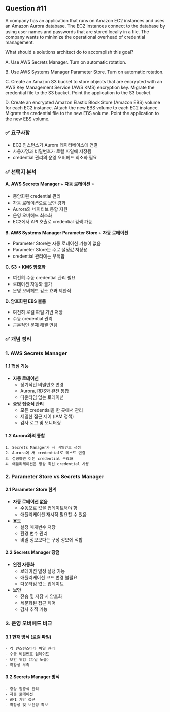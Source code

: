 ## Question #11
A company has an application that runs on Amazon EC2 instances and uses an Amazon Aurora database. 
The EC2 instances connect to the database by using user names and passwords that are stored locally in a file. 
The company wants to minimize the operational overhead of credential management.

What should a solutions architect do to accomplish this goal?

A. Use AWS Secrets Manager. Turn on automatic rotation.

B. Use AWS Systems Manager Parameter Store. Turn on automatic rotation.

C. Create an Amazon S3 bucket to store objects that are encrypted with an AWS Key Management Service (AWS KMS) encryption key. Migrate the credential file to the S3 bucket. Point the application to the S3 bucket.

D. Create an encrypted Amazon Elastic Block Store (Amazon EBS) volume for each EC2 instance. Attach the new EBS volume to each EC2 instance. Migrate the credential file to the new EBS volume. Point the application to the new EBS volume.

### ✅ 요구사항
- EC2 인스턴스가 Aurora 데이터베이스에 연결
- 사용자명과 비밀번호가 로컬 파일에 저장됨
- credential 관리의 운영 오버헤드 최소화 필요

### ✅ 선택지 분석
**A. AWS Secrets Manager + 자동 로테이션** ⭐
- 중앙화된 credential 관리
- 자동 로테이션으로 보안 강화
- Aurora와 네이티브 통합 지원
- 운영 오버헤드 최소화
- EC2에서 API 호출로 credential 검색 가능

**B. AWS Systems Manager Parameter Store + 자동 로테이션**
- Parameter Store는 자동 로테이션 기능이 없음
- Parameter Store는 주로 설정값 저장용
- credential 관리에는 부적합

**C. S3 + KMS 암호화**
- 여전히 수동 credential 관리 필요
- 로테이션 자동화 불가
- 운영 오버헤드 감소 효과 제한적

**D. 암호화된 EBS 볼륨**
- 여전히 로컬 파일 기반 저장
- 수동 credential 관리
- 근본적인 문제 해결 안됨

### ✅ 개념 정리
### 1. AWS Secrets Manager
#### 1.1 핵심 기능
- **자동 로테이션**
  - 정기적인 비밀번호 변경
  - Aurora, RDS와 완전 통합
  - 다운타임 없는 로테이션
- **중앙 집중식 관리**
  - 모든 credential을 한 곳에서 관리
  - 세밀한 접근 제어 (IAM 정책)
  - 감사 로그 및 모니터링

#### 1.2 Aurora와의 통합
```
1. Secrets Manager가 새 비밀번호 생성
2. Aurora에 새 credential로 테스트 연결
3. 성공하면 이전 credential 무효화
4. 애플리케이션은 항상 최신 credential 사용
```


### 2. Parameter Store vs Secrets Manager
#### 2.1 Parameter Store 한계
- **자동 로테이션 없음**
  - 수동으로 값을 업데이트해야 함
  - 애플리케이션 재시작 필요할 수 있음
- **용도**
  - 설정 매개변수 저장
  - 환경 변수 관리
  - 비밀 정보보다는 구성 정보에 적합

#### 2.2 Secrets Manager 장점
- **완전 자동화**
  - 로테이션 일정 설정 가능
  - 애플리케이션 코드 변경 불필요
  - 다운타임 없는 업데이트
- **보안**
  - 전송 및 저장 시 암호화
  - 세분화된 접근 제어
  - 감사 추적 기능

### 3. 운영 오버헤드 비교
#### 3.1 현재 방식 (로컬 파일)
```
- 각 인스턴스마다 파일 관리
- 수동 비밀번호 업데이트
- 보안 위험 (파일 노출)
- 확장성 부족
```

#### 3.2 Secrets Manager 방식
```
- 중앙 집중식 관리
- 자동 로테이션
- API 기반 접근
- 확장성 및 보안성 확보
```